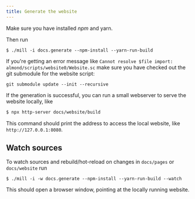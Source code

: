 ```yaml
---
title: Generate the website
---
```


Make sure you have installed *npm* and yarn.

Then run
```text
$ ./mill -i docs.generate --npm-install --yarn-run-build
```

If you're getting an error message like `Cannot resolve $file import: almond/scripts/website0/Website.sc`
make sure you have checked out the git submodule for the website script:

```text
git submodule update --init --recursive
```

If the generation is successful, you can run a small webserver to serve the website locally, like

```bash
$ npx http-server docs/website/build
```

This command should print the address to access the local website, like `http://127.0.0.1:8080`.

## Watch sources

To watch sources and rebuild/hot-reload on changes in `docs/pages` or `docs/website` run

```text
$ ./mill -i -w docs.generate --npm-install --yarn-run-build --watch
```

This should open a browser window, pointing at the locally running website.
